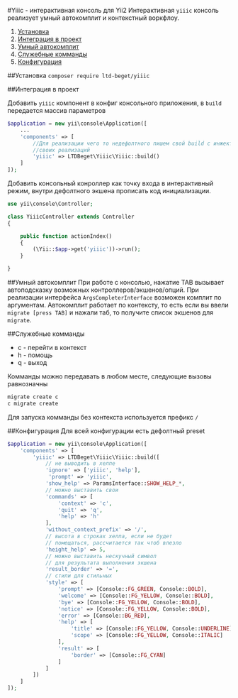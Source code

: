 
#Yiiic - интерактивная консоль для Yii2
Интерактивная `yiiic` консоль реализует умный автокомплит и контекстный воркфлоу.

1. [Установка](#installation)
2. [Интеграция в проект](#integration)
3. [Умный автокомплит](#complete)
4. [Служебные комманды](#commands)
5. [Конфигурация](#configuration)

##<a name="installation">Установка</a> 
`composer require ltd-beget/yiiic`

##<a name="integration">Интеграция в проект</a>

Добавить `yiiic` компонент в конфиг консольного приложения, в `build` передается массив параметров
```php
$application = new yii\console\Application([
    ...
    'components' => [
	    //Для реализации чего то недефолтного пишем свой build с инжектом
	    //своих реализаций
        'yiiic' => LTDBeget\Yiiic\Yiiic::build()
    ]
]);
```
Добавить консольный конроллер  как точку входа в интерактивный режим, внутри дефолтного экшена прописать код инициализации.
```php
use yii\console\Controller;

class YiiicController extends Controller
{

    public function actionIndex()
    {
        (\Yii::$app->get('yiiic'))->run();
    }

}
```

##<a name="complete">Умный автокомплит</a>
При работе с консолью, нажатие TAB вызывает автоподсказку возможных контроллеров/экшенов/опций.  При реализации интерфейса `ArgsCompleterInterface`  возможен комплит по аргументам. Автокомплит работает по контексту, то есть если вы ввели `migrate [press TAB]` и нажали таб, то получите список экшенов для `migrate`.

##<a name="commands">Служебные комманды</a>
- c - перейти в контекст
- h - помощь
- q - выход

Комманды можно передавать в любом месте, следующие вызовы равнозначны
```bash
migrate create c
c migrate create
```
Для запуска комманды без контекста используется префикс `/`

##<a name="configuration">Конфигурация</a>
Для всей конфигурации есть дефолтный preset
```php
$application = new yii\console\Application([
    'components' => [
        'yiiic' => LTDBeget\Yiiic\Yiiic::build([
			// не выводить в хелпе
			'ignore' => ['yiiic', 'help'],
		     'prompt' => 'yiiic',
            'show_help' => ParamsInterface::SHOW_HELP_*,
            // можно выставить свои
            'commands' => [
                'context' => 'c',
                'quit' => 'q',
                'help' => 'h'
            ],
            'without_context_prefix' => '/',
            // высота в строках хелпа, если не будет
            // помещаться, рассчитается так чтоб влезло
            'height_help' => 5,
            // можно выставить нескучный символ
            // для результата выполнения экшена
            'result_border' => '=',
            // стили для стильных
            'style' => [
                'prompt' => [Console::FG_GREEN, Console::BOLD],
                'welcome' => [Console::FG_YELLOW, Console::BOLD],
                'bye' => [Console::FG_YELLOW, Console::BOLD],
                'notice' => [Console::FG_YELLOW, Console::BOLD],
                'error' => [Console::BG_RED],
                'help' => [
                    'title' => [Console::FG_YELLOW, Console::UNDERLINE],
                    'scope' => [Console::FG_YELLOW, Console::ITALIC]
                ],
                'result' => [
                    'border' => [Console::FG_CYAN]
                ]
            ]
        ])
    ]
]);
```
